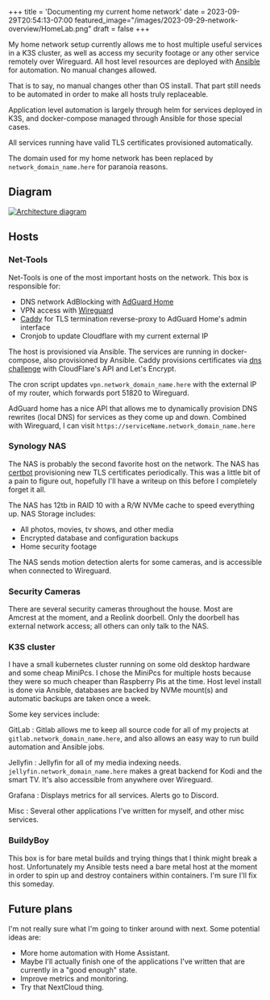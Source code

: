 +++
title = 'Documenting my current home network'
date = 2023-09-29T20:54:13-07:00
featured_image="/images/2023-09-29-network-overview/HomeLab.png"
draft = false
+++

My home network setup currently allows me to host multiple useful services in a K3S cluster, as well as access my security footage or any other service remotely over Wireguard. All host level resources are deployed with [Ansible](https://www.ansible.com/community) for automation. No manual changes allowed.

That is to say, no manual changes other than OS install. That part still needs to be automated in order to make all hosts truly replaceable.

Application level automation is largely through helm for services deployed in K3S, and docker-compose managed through Ansible for those special cases.

All services running have valid TLS certificates provisioned automatically.

The domain used for my home network has been replaced by `network_domain_name.here` for paranoia reasons.

## Diagram

[![Architecture diagram](/images/2023-09-29-network-overview/HomeLab.png)](/images/2023-09-29-network-overview/HomeLab.png)

## Hosts

### Net-Tools

Net-Tools is one of the most important hosts on the network. This box is responsible for:

- DNS network AdBlocking with [AdGuard Home](https://github.com/AdguardTeam/AdGuardHome#getting-started)
- VPN access with [Wireguard](https://github.com/linuxserver/docker-wireguard)
- [Caddy](https://caddyserver.com/) for TLS termination reverse-proxy to AdGuard Home's admin interface
- Cronjob to update Cloudflare with my current external IP

The host is provisioned via Ansible. The services are running in docker-compose, also provisioned by Ansible. Caddy provisions certificates via [dns challenge](https://letsencrypt.org/docs/challenge-types/#dns-01-challenge) with CloudFlare's API and Let's Encrypt.

The cron script updates `vpn.network_domain_name.here` with the external IP of my router, which forwards port 51820 to Wireguard.

AdGuard home has a nice API that allows me to dynamically provision DNS rewrites (local DNS) for services as they come up and down. Combined with Wireguard, I can visit `https://serviceName.network_domain_name.here`

### Synology NAS

The NAS is probably the second favorite host on the network. The NAS has [certbot](https://eff-certbot.readthedocs.io/en/stable/) provisioning new TLS certificates periodically. This was a little bit of a pain to figure out, hopefully I'll have a writeup on this before I completely forget it all.

The NAS has 12tb in RAID 10 with a R/W NVMe cache to speed everything up. NAS Storage includes:

- All photos, movies, tv shows, and other media
- Encrypted database and configuration backups
- Home security footage

The NAS sends motion detection alerts for some cameras, and is accessible when connected to Wireguard.

### Security Cameras

There are several security cameras throughout the house. Most are Amcrest at the moment, and a Reolink doorbell. Only the doorbell has external network access; all others can only talk to the NAS.

### K3S cluster

I have a small kubernetes cluster running on some old desktop hardware and some cheap MiniPcs. I chose the MiniPcs for multiple hosts because they were so much cheaper than Raspberry Pis at the time. Host level install is done via Ansible, databases are backed by NVMe mount(s) and automatic backups are taken once a week.

Some key services include:

GitLab
: Gitlab allows me to keep all source code for all of my projects at `gitlab.network_domain_name.here`, and also allows an easy way to run build automation and Ansible jobs.

Jellyfin
: Jellyfin for all of my media indexing needs. `jellyfin.network_domain_name.here` makes a great backend for Kodi and the smart TV. It's also accessible from anywhere over Wireguard.

Grafana
: Displays metrics for all services. Alerts go to Discord.

Misc
: Several other applications I've written for myself, and other misc services.

### BuildyBoy

This box is for bare metal builds and trying things that I think might break a host. Unfortunately my Ansible tests need a bare metal host at the moment in order to spin up and destroy containers within containers. I'm sure I'll fix this someday.

## Future plans

I'm not really sure what I'm going to tinker around with next. Some potential ideas are:

- More home automation with Home Assistant.
- Maybe I'll actually finish one of the applications I've written that are currently in a "good enough" state.
- Improve metrics and monitoring.
- Try that NextCloud thing.
